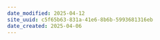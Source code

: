 ```yaml
---
date_modified: 2025-04-12
site_uuid: c5f65b63-831a-41e6-8b6b-5993681316eb
date_created: 2025-04-06
---
```


